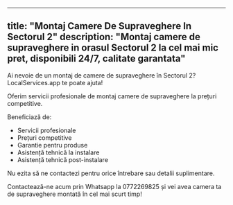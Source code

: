 
---
title: "Montaj Camere De Supraveghere In Sectorul 2"
description: "Montaj camere de supraveghere in orasul Sectorul 2 la cel mai mic pret, disponibili 24/7, calitate garantata"
---


Ai nevoie de un montaj de camere de supraveghere în Sectorul 2?
LocalServices.app te poate ajuta! 

Oferim servicii profesionale de montaj camere de supraveghere la prețuri competitive. 

Beneficiază de: 
- Servicii profesionale 
- Prețuri competitive 
- Garantie pentru produse 
- Asistență tehnică la instalare 
- Asistență tehnică post-instalare 

Nu ezita să ne contactezi pentru orice întrebare sau detalii suplimentare.

Contactează-ne acum prin Whatsapp la 0772269825 și vei avea camera ta de supraveghere montată în cel mai scurt timp!
